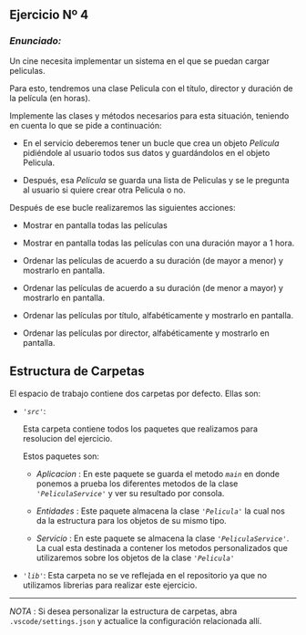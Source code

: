 ## Ejercicio Nº 4

### *Enunciado:*
<p> 
Un cine necesita implementar un sistema en el que se puedan cargar peliculas. 

Para esto, tendremos una clase Pelicula con el título, director y duración de la película (en horas).

Implemente las clases y métodos necesarios para esta situación, teniendo en cuenta lo
que se pide a continuación:

+ En el servicio deberemos tener un bucle que crea un objeto *Pelicula* pidiéndole al usuario todos sus datos y guardándolos en el objeto Pelicula.

+ Después, esa *Pelicula* se guarda una lista de Peliculas y se le pregunta al usuario si quiere crear otra Pelicula o no.

Después de ese bucle realizaremos las siguientes acciones:
</p>

+ Mostrar en pantalla todas las películas

+ Mostrar en pantalla todas las películas con una duración mayor a 1 hora.

+ Ordenar las películas de acuerdo a su duración (de mayor a menor) y mostrarlo en
pantalla.

+ Ordenar las películas de acuerdo a su duración (de menor a mayor) y mostrarlo en
pantalla.

+ Ordenar las películas por título, alfabéticamente y mostrarlo en pantalla.

+ Ordenar las películas por director, alfabéticamente y mostrarlo en pantalla.


## Estructura de Carpetas

El espacio de trabajo contiene dos carpetas por defecto.
Ellas son:

+ *`'src'`*:
    <p>Esta carpeta contiene todos los paquetes que realizamos para resolucion del ejercicio.</p>

    Estos paquetes son:
    + *Aplicacion* : En este paquete se guarda el metodo *`main`* en donde ponemos a prueba los diferentes metodos de la clase *`'PeliculaService'`* y ver su resultado por consola.

    + *Entidades* : Este paquete almacena la clase *`'Pelicula'`* la cual nos da la estructura para los objetos de su mismo tipo.

    + *Servicio* : En este paquete se almacena la clase *`'PeliculaService'`*. La cual esta destinada a contener los metodos personalizados que utilizaremos sobre los objetos de la clase *`'Pelicula'`*

+ *`'lib'`*: Esta carpeta no se ve reflejada en el repositorio ya que no utilizamos librerias para realizar este ejercicio.

---

*NOTA* : Si desea personalizar la estructura de carpetas, abra `.vscode/settings.json` y actualice la configuración relacionada allí.
